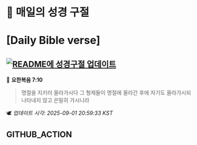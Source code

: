 # 🙏 매일의 성경 구절
# [Daily Bible verse]
## [![README에 성경구절 업데이트](https://github.com/DONGSUKA/first_test/actions/workflows/update-readme-bible.yml/badge.svg)](https://github.com/DONGSUKA/first_test/actions/workflows/update-readme-bible.yml)
<!-- START_BIBLE_VERSE -->
📖 **요한복음 7:10**
> 명절을 지키러 올라가시다 그 형제들이 명절에 올라간 후에 자기도 올라가시되 나타내지 않고 은밀히 가시니라

🕊️ _업데이트 시각: 2025-09-01 20:59:33 KST_
  <!-- END_BIBLE_VERSE -->
## GITHUB_ACTION
